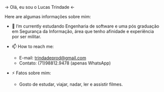 -> Olá, eu sou o Lucas Trindade <-


Here are  algumas informações sobre mim:


- 🌱 I’m currently estudando Engenharia de software e uma pós graduação em Segurança da Informação, área que tenho afinidade e experiência por ser militar.

- 📫 How to reach me:
   - E-mail: trindadeprod@gmail.com
   - Contato: (71)98812.9478 (apenas WhatsApp)
   
- ⚡  Fatos sobre mim:
   - Gosto de estudar, viajar, nadar, ler e assistir filmes.
   
